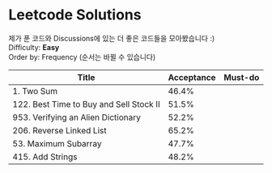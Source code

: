 # Leetcode Solutions

제가 푼 코드와 Discussions에 있는 더 좋은 코드들을 모아봤습니다 :)  
Difficulty: **Easy**  
Order by: Frequency (순서는 바뀔 수 있습니다)  

|Title|Acceptance|Must-do|
|-----|----------|---------|
|1. Two Sum|46.4%||
|122. Best Time to Buy and Sell Stock II|51.5%||
|953. Verifying an Alien Dictionary|52.2%||
|206. Reverse Linked List|65.2%||
|53. Maximum Subarray|47.7%||
|415. Add Strings|48.2%||
